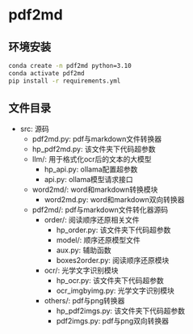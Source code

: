 # pdf2md

## 环境安装

```bash
conda create -n pdf2md python=3.10
conda activate pdf2md
pip install -r requirements.yml
```

## 文件目录

- src: 源码
  - pdf2md.py: pdf与markdown文件转换器
  - hp_pdf2md.py: 该文件夹下代码超参数
  - llm/: 用于格式化ocr后的文本的大模型
    - hp_api.py: ollama配置超参数
    - api.py: ollama模型请求接口
  - word2md/: word和markdown转换模块
    - word2md.py: word和markdown双向转换器
  - pdf2md/: pdf与markdown文件转化器源码
    - order/: 阅读顺序还原相关文件
      - hp_order.py: 该文件夹下代码超参数
      - model/: 顺序还原模型文件
      - aux.py: 辅助函数
      - boxes2order.py: 阅读顺序还原模块
    - ocr/: 光学文字识别模块
      - hp_ocr.py: 该文件夹下代码超参数
      - ocr_imgbyimg.py: 光学文字识别模块
    - others/: pdf与png转换器
      - hp_pdf2imgs.py: 该文件夹下代码超参数
      - pdf2imgs.py: pdf与png双向转换器
